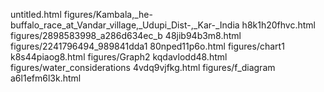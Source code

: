 untitled.html
figures/Kambala,_he-buffalo_race_at_Vandar_village,_Udupi_Dist-,_Kar-_India
h8k1h20fhvc.html
figures/2898583998_a286d634ec_b
48jib94b3m8.html
figures/2241796494_989841dda1
80nped11p6o.html
figures/chart1
k8s44piaog8.html
figures/Graph2
kqdavlodd48.html
figures/water_considerations
4vdq9vjfkg.html
figures/f_diagram
a6l1efm6l3k.html